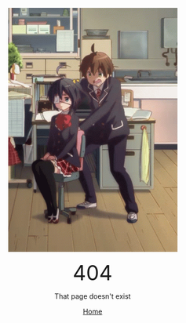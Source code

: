 <html lang="en-US"><head>
    <meta charset="UTF-8">
    <meta http-equiv="X-UA-Compatible" content="IE=edge">
    <meta name="viewport" content="width=device-width, initial-scale=1">

<!-- Begin Jekyll SEO tag v2.7.1 -->
<title>detos</title>
<meta name="generator" content="Jekyll v3.9.0">
<meta property="og:title" content="detos">
<meta property="og:locale" content="en_US">
<link rel="canonical" href="https://www.detos.net/">
<meta property="og:url" content="https://www.detos.net/">
<meta property="og:site_name" content="detos">
<meta name="twitter:card" content="summary">
<meta property="twitter:title" content="detos">
<script type="application/ld+json">
{"url":"https://www.detos.net/","@type":"WebSite","headline":"detos","name":"detos","@context":"https://schema.org"}</script>
<!-- End Jekyll SEO tag -->


<!-- ChairSpin Gif -->
<p style="text-align: center;"><img src="imgs/chairspin.gif" alt="construction img"></p>
<!-- 404 message -->
<p style="text-align: center;"><span style="font-size:3em;">404</span></p>
<p style="text-align: center;"><span style="font-size:1em;">That page doesn't exist</span></p>
<p style="text-align: center;"><a href="https://www.detos.net">Home</a></p>